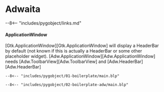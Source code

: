 # Adwaita

--8<-- "includes/pygobject/links.md"

#### ApplicationWindow

[Gtk.ApplicationWindow][Gtk.ApplicationWindow] will display a HeaderBar by default (not known if this is actually a HeaderBar or some other placeholder widget).
[Adw.ApplicationWindow][Adw.ApplicationWindow] needs [Adw.ToolbarView][Adw.ToolbarView] and [Adw.HeaderBar][Adw.HeaderBar]

<div class="grid cards" markdown>

```blueprint title="Gtk"
--8<-- "includes/pygobject/01-boilerplate/main.blp"
```

```blueprint title="Adw" hl_lines="9-12"
--8<-- "includes/pygobject/02-boilerplate-adw/main.blp"
```

</div>

